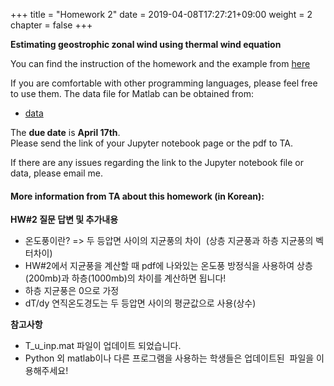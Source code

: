 +++
title = "Homework 2"
date = 2019-04-08T17:27:21+09:00
weight = 2
chapter = false
+++

**Estimating geostrophic zonal wind using thermal wind equation**

You can find the instruction of the homework and the example from [here](https://colab.research.google.com/drive/1fAwponDGYQH5B6HXqmMG4-xWxasEx3tA)

If you are comfortable with other programming languages, please feel free to use them.
The data file for Matlab can be obtained from:

- [data](https://www.dropbox.com/s/minneg7wk2xesqz/T_u_inP.mat?dl=0)

The **due date** is **April 17th**.  
Please send the link of your Jupyter notebook page or the pdf to TA.

If there are any issues regarding the link to the Jupyter notebook file or data, please email me.

#### More information from TA about this homework (in Korean):
**HW#2 질문 답변 및 추가내용**

- 온도풍이란? => 두 등압면 사이의 지균풍의 차이  (상층 지균풍과 하층 지균풍의 벡터차이)
- HW#2에서 지균풍을 계산할 때 pdf에 나와있는 온도풍 방정식을 사용하여 상층(200mb)과 하층(1000mb)의 차이를 계산하면 됩니다! 
- 하층 지균풍은 0으로 가정 
- dT/dy 연직온도경도는 두 등압면 사이의 평균값으로 사용(상수)

**참고사항**

- T_u_inp.mat 파일이 업데이트 되었습니다.
- Python 외 matlab이나 다른 프로그램을 사용하는 학생들은 업데이트된  파일을 이용해주세요!

